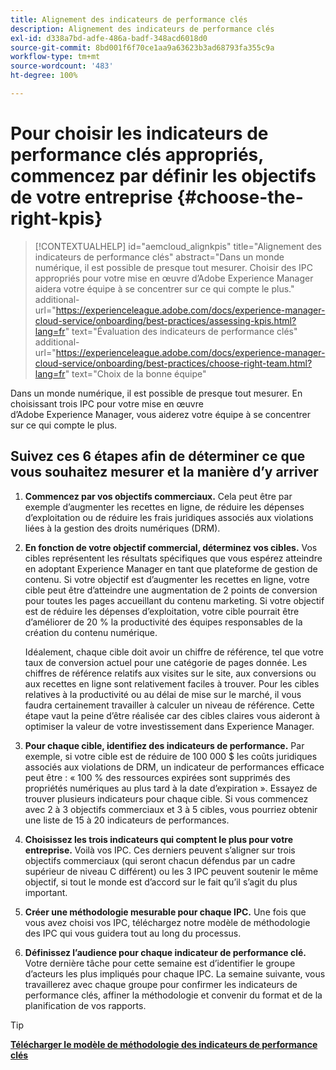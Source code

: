 ```yaml
---
title: Alignement des indicateurs de performance clés
description: Alignement des indicateurs de performance clés
exl-id: d338a7bd-adfe-486a-badf-348acd6018d0
source-git-commit: 8bd001f6f70ce1aa9a63623b3ad68793fa355c9a
workflow-type: tm+mt
source-wordcount: '483'
ht-degree: 100%

---
```


# Pour choisir les indicateurs de performance clés appropriés, commencez par définir les objectifs de votre entreprise {#choose-the-right-kpis}

>[!CONTEXTUALHELP]
>id="aemcloud_alignkpis"
>title="Alignement des indicateurs de performance clés"
>abstract="Dans un monde numérique, il est possible de presque tout mesurer. Choisir des IPC appropriés pour votre mise en œuvre d’Adobe Experience Manager aidera votre équipe à se concentrer sur ce qui compte le plus."
>additional-url="https://experienceleague.adobe.com/docs/experience-manager-cloud-service/onboarding/best-practices/assessing-kpis.html?lang=fr" text="Évaluation des indicateurs de performance clés"
>additional-url="https://experienceleague.adobe.com/docs/experience-manager-cloud-service/onboarding/best-practices/choose-right-team.html?lang=fr" text="Choix de la bonne équipe"

Dans un monde numérique, il est possible de presque tout mesurer. En choisissant trois IPC pour votre mise en œuvre d’Adobe Experience Manager, vous aiderez votre équipe à se concentrer sur ce qui compte le plus.


## **Suivez ces 6 étapes afin de déterminer ce que vous souhaitez mesurer et la manière d’y arriver**


1. **Commencez par vos objectifs commerciaux.** Cela peut être par exemple d’augmenter les recettes en ligne, de réduire les dépenses d’exploitation ou de réduire les frais juridiques associés aux violations liées à la gestion des droits numériques (DRM).

1. **En fonction de votre objectif commercial, déterminez vos cibles.** Vos cibles représentent les résultats spécifiques que vous espérez atteindre en adoptant Experience Manager en tant que plateforme de gestion de contenu. Si votre objectif est d’augmenter les recettes en ligne, votre cible peut être d’atteindre une augmentation de 2 points de conversion pour toutes les pages accueillant du contenu marketing. Si votre objectif est de réduire les dépenses d’exploitation, votre cible pourrait être d’améliorer de 20 % la productivité des équipes responsables de la création du contenu numérique.

   Idéalement, chaque cible doit avoir un chiffre de référence, tel que votre taux de conversion actuel pour une catégorie de pages donnée. Les chiffres de référence relatifs aux visites sur le site, aux conversions ou aux recettes en ligne sont relativement faciles à trouver. Pour les cibles relatives à la productivité ou au délai de mise sur le marché, il vous faudra certainement travailler à calculer un niveau de référence. Cette étape vaut la peine d’être réalisée car des cibles claires vous aideront à optimiser la valeur de votre investissement dans Experience Manager.

1. **Pour chaque cible, identifiez des indicateurs de performance.** Par exemple, si votre cible est de réduire de 100 000 $ les coûts juridiques associés aux violations de DRM, un indicateur de performances efficace peut être : « 100 % des ressources expirées sont supprimés des propriétés numériques au plus tard à la date d’expiration ». Essayez de trouver plusieurs indicateurs pour chaque cible. Si vous commencez avec 2 à 3 objectifs commerciaux et 3 à 5 cibles, vous pourriez obtenir une liste de 15 à 20 indicateurs de performances.

1. **Choisissez les trois indicateurs qui comptent le plus pour votre entreprise.** Voilà vos IPC. Ces derniers peuvent s’aligner sur trois objectifs commerciaux (qui seront chacun défendus par un cadre supérieur de niveau C différent) ou les 3 IPC peuvent soutenir le même objectif, si tout le monde est d’accord sur le fait qu’il s’agit du plus important.

1. **Créer une méthodologie mesurable pour chaque IPC.** Une fois que vous avez choisi vos IPC, téléchargez notre modèle de méthodologie des IPC qui vous guidera tout au long du processus.

1. **Définissez l’audience pour chaque indicateur de performance clé.** Votre dernière tâche pour cette semaine est d’identifier le groupe d’acteurs les plus impliqués pour chaque IPC. La semaine suivante, vous travaillerez avec chaque groupe pour confirmer les indicateurs de performance clés, affiner la méthodologie et convenir du format et de la planification de vos rapports.

>[!TIP]
>
>[**Télécharger le modèle de méthodologie des indicateurs de performance clés**](https://experienceleague.adobe.com/welcome/aem/assets/img/KPI_Methodology_Template.png)
